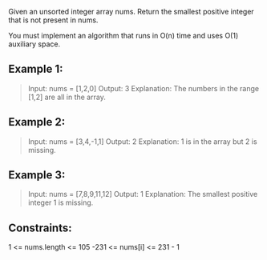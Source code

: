 Given an unsorted integer array nums.
Return the smallest positive integer that is not present in nums.

You must implement an algorithm that runs in O(n) time and uses O(1) auxiliary space.

## Example 1:

> Input: nums = [1,2,0]
> Output: 3
> Explanation: The numbers in the range [1,2] are all in the array.

## Example 2:

> Input: nums = [3,4,-1,1]
> Output: 2
> Explanation: 1 is in the array but 2 is missing.

## Example 3:

> Input: nums = [7,8,9,11,12]
> Output: 1
> Explanation: The smallest positive integer 1 is missing.

## Constraints:

1 <= nums.length <= 105
-231 <= nums[i] <= 231 - 1
